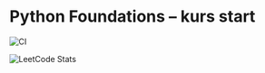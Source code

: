 # Python Foundations – kurs start
![CI](https://github.com/Qbaniew/python-foundations/actions/workflows/ci.yml/badge.svg)

![LeetCode Stats](https://leetcard.jacoblin.cool/qbaniew?theme=dark&font=Source%20Code%20Pro)
